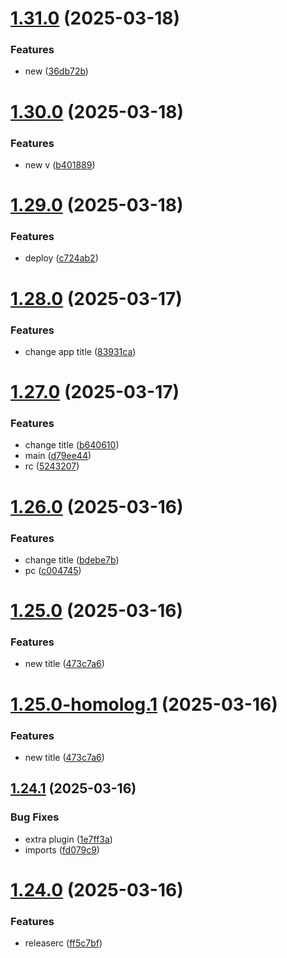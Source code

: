 # [1.31.0](https://github.com/yago-liv/semantic-test/compare/v1.30.0...v1.31.0) (2025-03-18)


### Features

* new ([36db72b](https://github.com/yago-liv/semantic-test/commit/36db72b398589049884c08e2665e6a3cfe23f0e2))

# [1.30.0](https://github.com/yago-liv/semantic-test/compare/v1.29.0...v1.30.0) (2025-03-18)


### Features

* new v ([b401889](https://github.com/yago-liv/semantic-test/commit/b401889a585bd6ff9da45f414c1ad4008e04be6d))

# [1.29.0](https://github.com/yago-liv/semantic-test/compare/v1.28.0...v1.29.0) (2025-03-18)


### Features

* deploy ([c724ab2](https://github.com/yago-liv/semantic-test/commit/c724ab29b77f2c1824f2290de201e170090f6894))

# [1.28.0](https://github.com/yago-liv/semantic-test/compare/v1.27.0...v1.28.0) (2025-03-17)


### Features

* change app title ([83931ca](https://github.com/yago-liv/semantic-test/commit/83931ca6677bcf0fbe9d9b1f537cdb6f88557baa))

# [1.27.0](https://github.com/yago-liv/semantic-test/compare/v1.26.0...v1.27.0) (2025-03-17)


### Features

* change title ([b640610](https://github.com/yago-liv/semantic-test/commit/b6406105e7daa57f0486097f9899acbff78e47c1))
* main ([d79ee44](https://github.com/yago-liv/semantic-test/commit/d79ee449633601fd0bf1fcd28a1096b68388892c))
* rc ([5243207](https://github.com/yago-liv/semantic-test/commit/5243207cf92e8e9635930005fd830f17f3ad361f))

# [1.26.0](https://github.com/yago-liv/semantic-test/compare/v1.25.0...v1.26.0) (2025-03-16)

### Features

- change title ([bdebe7b](https://github.com/yago-liv/semantic-test/commit/bdebe7b781e075b114309374b4b83212a0a6322e))
- pc ([c004745](https://github.com/yago-liv/semantic-test/commit/c004745982ceb381fa7f11d51b993c4ee01d1bae))

# [1.25.0](https://github.com/yago-liv/semantic-test/compare/v1.24.1...v1.25.0) (2025-03-16)

### Features

- new title ([473c7a6](https://github.com/yago-liv/semantic-test/commit/473c7a6d59b6bc902d3d79e53bb09b811e874aec))

# [1.25.0-homolog.1](https://github.com/yago-liv/semantic-test/compare/v1.24.1...v1.25.0-homolog.1) (2025-03-16)

### Features

- new title ([473c7a6](https://github.com/yago-liv/semantic-test/commit/473c7a6d59b6bc902d3d79e53bb09b811e874aec))

## [1.24.1](https://github.com/yago-liv/semantic-test/compare/v1.24.0...v1.24.1) (2025-03-16)

### Bug Fixes

- extra plugin ([1e7ff3a](https://github.com/yago-liv/semantic-test/commit/1e7ff3af199c7702f27ea8635dbe44588069406a))
- imports ([fd079c9](https://github.com/yago-liv/semantic-test/commit/fd079c9549e5d7efa6da14b1891ead52e297b81a))

# [1.24.0](https://github.com/yago-liv/semantic-test/compare/v1.23.1...v1.24.0) (2025-03-16)

### Features

- releaserc ([ff5c7bf](https://github.com/yago-liv/semantic-test/commit/ff5c7bfad2dc5b97a517f6fe1964d7e092673050))
